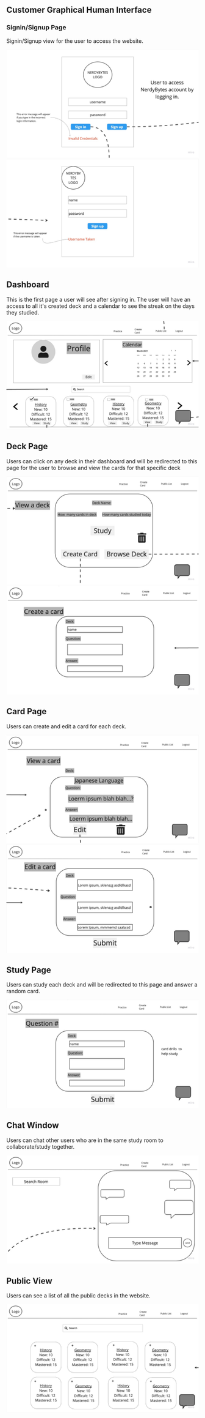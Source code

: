 ## Customer Graphical Human Interface

### Signin/Signup Page

Signin/Signup view for the user to access the website.

![Login](wireframes/Login.jpg)
![Signin](wireframes/SignIn.jpg)

## Dashboard

This is the first page a user will see after signing in. The user will have an access to all it's created deck and a calendar to see the streak on the days they studied.

![Dashboard](wireframes/Dashboard.jpg)

## Deck Page

Users can click on any deck in their dashboard and will be redirected to this page for the user to browse and view the cards for that specific deck

![Deck](wireframes/Deck.jpg)
![Deck2](wireframes/Create.jpg)

## Card Page

Users can create and edit a card for each deck.

![Card](wireframes/ViewCard.jpg)
![Card2](wireframes/Edit.jpg)

## Study Page

Users can study each deck and will be redirected to this page and answer a random card.

![Study](wireframes/Study.jpg)

## Chat Window

Users can chat other users who are in the same study room to collaborate/study together.

![Chat](wireframes/Chat.jpg)

## Public View

Users can see a list of all the public decks in the website.

![Public](wireframes/Public.jpg)

